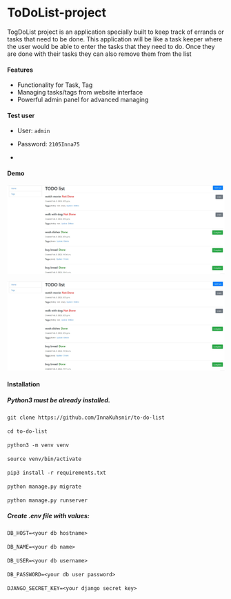 #  ToDoList-project
TogDoList project is an application specially built to keep track of errands or tasks that need to be done. This application will be like a task keeper where the user would be able to enter the tasks that they need to do. Once they are done with their tasks they can also remove them from the list


#### Features

* Functionality for Task, Tag
* Managing tasks/tags  from website interface
* Powerful admin panel for advanced managing

#### Test user

* User: `admin`

* Password: `2105Inna75`
* 
#### Demo
![ToDoList_project](static/img/photo_5415720814571013236_w.jpg)

![ToDoList_project](static/img/photo_5415720814571013236_w.jpg)

#### Installation
##### Python3 must be already installed.

```
git clone https://github.com/InnaKuhsnir/to-do-list

cd to-do-list

python3 -m venv venv

source venv/bin/activate

pip3 install -r requirements.txt

python manage.py migrate

python manage.py runserver 
```

##### Create .env file with values:

```
DB_HOST=<your db hostname>

DB_NAME=<your db name>

DB_USER=<your db username>

DB_PASSWORD=<your db user password>

DJANGO_SECRET_KEY=<your django secret key>
```
